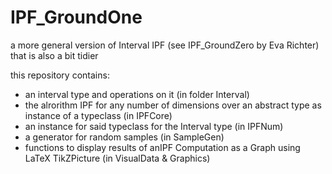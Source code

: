 # IPF_GroundOne
a more general version of Interval IPF (see IPF_GroundZero by Eva Richter) that is also a bit tidier

this repository contains:
  - an interval type and operations on it (in folder Interval)
  - the alrorithm IPF for any number of dimensions over an abstract type as instance
      of a typeclass (in IPFCore)
  - an instance for said typeclass for the Interval type (in IPFNum)
  - a generator for random samples (in SampleGen)
  - functions to display results of anIPF Computation as a Graph 
      using LaTeX TikZPicture (in VisualData & Graphics)
